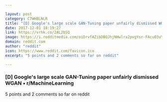 ```yaml
---

layout: post
category: C7WHBLNLR
title: "[D] Google's large scale GAN-Tuning paper unfairly dismissed WGAN • r/MachineLearning"
date: 2017-12-01 18:19:27
link: https://vrhk.co/2AL2bSQ
image: https://i.redditmedia.com/oiDrvfAZibDBOJhjNHwlra2pvgYsr-FAcuO3uYctais.jpg?w=320&s=85b55e0abd3693d643d6ec33e3b056f2
domain: reddit.com
author: "reddit"
icon: https://www.reddit.com/favicon.ico
excerpt: "5 points and 2 comments so far on reddit"

---
```


### [D] Google's large scale GAN-Tuning paper unfairly dismissed WGAN • r/MachineLearning

5 points and 2 comments so far on reddit